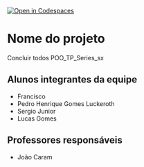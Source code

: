 [![Open in Codespaces](https://classroom.github.com/assets/launch-codespace-f4981d0f882b2a3f0472912d15f9806d57e124e0fc890972558857b51b24a6f9.svg)](https://classroom.github.com/open-in-codespaces?assignment_repo_id=10708952)
# Nome do projeto
Concluir todos POO_TP_Series_sx

## Alunos integrantes da equipe

* Francisco
* Pedro Henrique Gomes Luckeroth
* Sergio Junior
* Lucas Gomes

## Professores responsáveis

* João Caram

